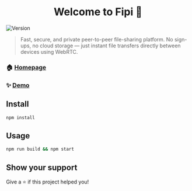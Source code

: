 <h1 align="center">Welcome to Fipi 👋</h1>
<p>
  <img alt="Version" src="https://img.shields.io/badge/version-1.1.0-blue.svg?cacheSeconds=2592000" />
</p>

> Fast, secure, and private peer-to-peer file-sharing platform. No sign-ups, no cloud storage — just instant file transfers directly between devices using WebRTC.

### 🏠 [Homepage](https://fipi.live)

### ✨ [Demo](https://fipi.live)

## Install

```sh
npm install
```

## Usage

```sh
npm run build && npm start
```

## Show your support

Give a ⭐️ if this project helped you!
